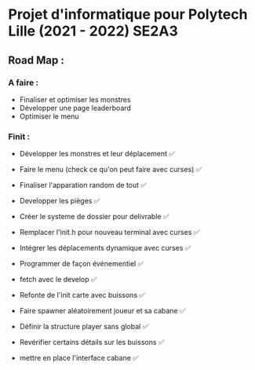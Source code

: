 # Projet d'informatique pour Polytech Lille (2021 - 2022) SE2A3

## Road Map :

### A faire :

- Finaliser et optimiser les monstres
- Développer une page leaderboard
- Optimiser le menu

### Finit :

- Développer les monstres et leur déplacement :white_check_mark:

- Faire le menu (check ce qu'on peut faire avec curses) :white_check_mark:

- Finaliser l'apparation random de tout :white_check_mark:

- Developper les pièges :white_check_mark:

- Créer le systeme de dossier pour delivrable :white_check_mark:

- Remplacer l'init.h pour nouveau terminal avec curses :white_check_mark:

- Intégrer les déplacements dynamique avec curses :white_check_mark:

- Programmer de façon événementiel :white_check_mark:

- fetch avec le develop :white_check_mark:

- Refonte de l'init carte avec buissons :white_check_mark:

- Faire spawner aléatoirement joueur et sa cabane :white_check_mark:

- Définir la structure player sans global :white_check_mark:

- Revérifier certains détails sur les buissons :white_check_mark:

- mettre en place l'interface cabane :white_check_mark:

